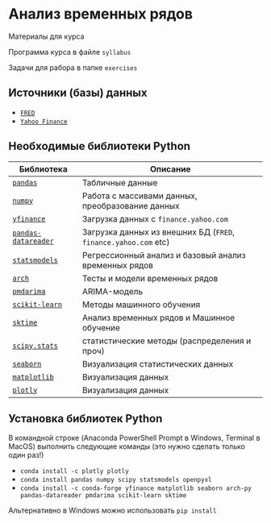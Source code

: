 # Анализ временных рядов

Материалы для курса

Программа курса в файле `syllabus`

Задачи для рабора в папке `exercises`

## Источники (базы) данных

* [`FRED`](https://fred.stlouisfed.org)
* [`Yahoo Finance`](https://finance.yahoo.com)

## Необходимые библиотеки Python

|Библиотека|Описание|
|-|-|
|[`pandas`](https://pandas.pydata.org)|Табличные данные|
|[`numpy`](https://numpy.org)|Работа с массивами данных, преобразование данных|
|[`yfinance`](https://github.com/ranaroussi/yfinance)|Загрузка данных с `finance.yahoo.com`|
|[`pandas-datareader`](https://pandas-datareader.readthedocs.io/en/latest/)|Загрузка данных из внешних БД (`FRED`, `finance.yahoo.com` etc)|
|[`statsmodels`](https://www.statsmodels.org)|Регрессионный анализ и базовый анализ временных рядов|
|[`arch`](https://arch.readthedocs.io/en/latest/index.html)|Тесты и модели временных рядов|
|[`pmdarima`](https://alkaline-ml.com/pmdarima/index.html)|ARIMA-модель|
|[`scikit-learn`](https://scikit-learn.org/stable/index.html)|Методы машинного обучения|
|[`sktime`](https://www.sktime.net/en/stable/index.html)|Анализ временных рядов и Машинное обучение|
|[`scipy.stats`](https://docs.scipy.org/doc/scipy/reference/stats.html)|статистические методы (распределения и проч)|
|[`seaborn`](https://seaborn.pydata.org)|Визуализация статистических данных|
|[`matplotlib`](https://matplotlib.org)|Визуализация данных|
|[`plotly`](https://plotly.com/python/)|Визуализация данных|

## Установка библиотек Python

В командной строке (Anaconda PowerShell Prompt в Windows, Terminal в MacOS) выполнить следующие команды (это нужно сделать только один раз!)

- `conda install -c plotly plotly`
- `conda install pandas numpy scipy statsmodels openpyxl`
- `conda install -c conda-forge yfinance matplotlib seaborn arch-py pandas-datareader pmdarima scikit-learn sktime`

Альтернативно в Windows можно использовать `pip install`
